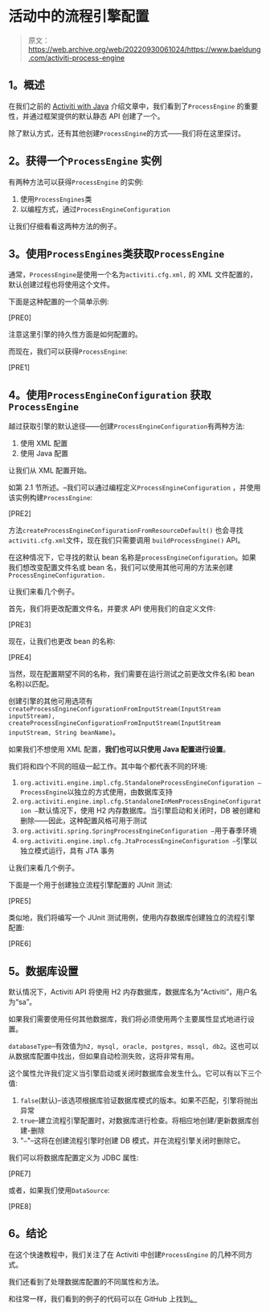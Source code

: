 # 活动中的流程引擎配置

> 原文：<https://web.archive.org/web/20220930061024/https://www.baeldung.com/activiti-process-engine>

## **1。概述**

在我们之前的 [Activiti with Java](/web/20221208143839/https://www.baeldung.com/java-activiti) 介绍文章中，我们看到了`ProcessEngine` 的重要性，并通过框架提供的默认静态 API 创建了一个。

除了默认方式，还有其他创建`ProcessEngine`的方式——我们将在这里探讨。

## **2。获得一个`ProcessEngine` 实例**

有两种方法可以获得`ProcessEngine` 的实例:

1.  使用`ProcessEngines`类
2.  以编程方式，通过`ProcessEngineConfiguration`

让我们仔细看看这两种方法的例子。

## **3。使用`ProcessEngines`类**获取`ProcessEngine`

通常，`ProcessEngine`是使用一个名为`activiti.cfg.xml,` 的 XML 文件配置的，默认创建过程也将使用这个文件。

下面是这种配置的一个简单示例:

[PRE0]

注意这里引擎的持久性方面是如何配置的。

而现在，我们可以获得`ProcessEngine`:

[PRE1]

## **4。使用`ProcessEngineConfiguration`** 获取`ProcessEngine`

越过获取引擎的默认途径——创建`ProcessEngineConfiguration`有两种方法:

1.  使用 XML 配置
2.  使用 Java 配置

让我们从 XML 配置开始。

如第 2.1 节所述。–我们可以通过编程定义`ProcessEngineConfiguration` ，并使用该实例构建`ProcessEngine`:

[PRE2]

方法`createProcessEngineConfigurationFromResourceDefault()` 也会寻找`activiti.cfg.xml`文件，现在我们只需要调用 `buildProcessEngine()` API。

在这种情况下，它寻找的默认 bean 名称是`processEngineConfiguration`。如果我们想改变配置文件名或 bean 名，我们可以使用其他可用的方法来创建`ProcessEngineConfiguration.`

让我们来看几个例子。

首先，我们将更改配置文件名，并要求 API 使用我们的自定义文件:

[PRE3]

现在，让我们也更改 bean 的名称:

[PRE4]

当然，现在配置期望不同的名称，我们需要在运行测试之前更改文件名(和 bean 名称)以匹配。

创建引擎的其他可用选项有`createProcessEngineConfigurationFromInputStream(InputStream inputStream),`
`createProcessEngineConfigurationFromInputStream(InputStream inputStream, String beanName)`。

如果我们不想使用 XML 配置，**我们也可以只使用 Java 配置进行设置**。

我们将和四个不同的班级一起工作。其中每个都代表不同的环境:

1.  `org.activiti.engine.impl.cfg.StandaloneProcessEngineConfiguration –` `ProcessEngine`以独立的方式使用，由数据库支持
2.  `org.activiti.engine.impl.cfg.StandaloneInMemProcessEngineConfiguration –`默认情况下，使用 H2 内存数据库。当引擎启动和关闭时，DB 被创建和删除——因此，这种配置风格可用于测试
3.  `org.activiti.spring.SpringProcessEngineConfiguration –`用于春季环境
4.  `org.activiti.engine.impl.cfg.JtaProcessEngineConfiguration –`引擎以独立模式运行，具有 JTA 事务

让我们来看几个例子。

下面是一个用于创建独立流程引擎配置的 JUnit 测试:

[PRE5]

类似地，我们将编写一个 JUnit 测试用例，使用内存数据库创建独立的流程引擎配置:

[PRE6]

## **5。数据库设置**

默认情况下，Activiti API 将使用 H2 内存数据库，数据库名为“Activiti”，用户名为“sa”。

如果我们需要使用任何其他数据库，我们将必须使用两个主要属性显式地进行设置。

`databaseType`–有效值为`h2, mysql, oracle, postgres, mssql, db2`。这也可以从数据库配置中找出，但如果自动检测失败，这将非常有用。

这个属性允许我们定义当引擎启动或关闭时数据库会发生什么。它可以有以下三个值:

1.  `false`(默认)–该选项根据库验证数据库模式的版本。如果不匹配，引擎将抛出异常
2.  `true`–建立流程引擎配置时，对数据库进行检查。将相应地创建/更新数据库创建-删除
3.  "`–`"–这将在创建流程引擎时创建 DB 模式，并在流程引擎关闭时删除它。

我们可以将数据库配置定义为 JDBC 属性:

[PRE7]

或者，如果我们使用`DataSource`:

[PRE8]

## **6。结论**

在这个快速教程中，我们关注了在 Activiti 中创建`ProcessEngine` 的几种不同方式。

我们还看到了处理数据库配置的不同属性和方法。

和往常一样，我们看到的例子的代码可以在 GitHub 上找到[。](https://web.archive.org/web/20221208143839/https://github.com/eugenp/tutorials/tree/master/spring-activiti)